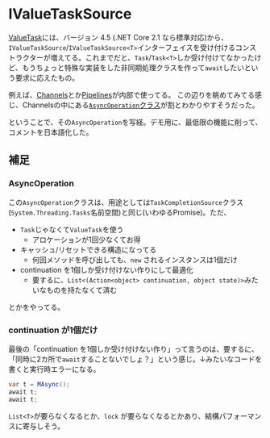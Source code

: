 # IValueTaskSource

[ValueTask](https://www.nuget.org/packages/System.Threading.Tasks.Extensions/)には、バージョン 4.5 (.NET Core 2.1 なら標準対応)から、`IValueTaskSource`/`IValueTaskSource<T>`インターフェイスを受け付けるコンストラクターが増えてる。これまでだと、`Task`/`Task<T>`しか受け付けてなかったけど、もうちょっと特殊な実装をした非同期処理クラスを作って`await`したいという要求に応えたもの。

例えば、[Channels](https://github.com/dotnet/corefx/tree/master/src/System.Threading.Channels)とか[Pipelines](https://github.com/dotnet/corefx/tree/master/src/System.IO.Pipelines)が内部で使ってる。
この辺りを眺めてみてる感じ、Channelsの中にある[`AsyncOperation`クラス](https://github.com/dotnet/corefx/blob/master/src/System.Threading.Channels/src/System/Threading/Channels/AsyncOperation.cs)が割とわかりやすそうだった。

ということで、その`AsyncOperation`を写経。デモ用に、最低限の機能に削って、コメントを日本語化した。

## 補足

### AsyncOperation

この`AsyncOperation`クラスは、用途としては`TaskCompletionSource`クラス(`System.Threading.Tasks`名前空間)と同じ(いわゆるPromise)。ただ、

- `Task`じゃなくて`ValueTask`を使う
  - アロケーションが1回少なくてお得
- キャッシュ/リセットできる構造になってる
  - 何回メソッドを呼び出しても、`new` されるインスタンスは1個だけ
- continuation を1個しか受け付けない作りにして最適化
  - 要するに、`List<(Action<object> continuation, object state)>`みたいなものを持たなくて済む

とかをやってる。

### continuation が1個だけ

最後の「continuation を1個しか受け付けない作り」って言うのは、要するに、「同時に2カ所で`await`することないでしょ？」という感じ。↓みたいなコードを書くと実行時エラーになる。

```cs
var t = MAsync();
await t;
await t;
```

`List<T>`が要らなくなるとか、`lock` が要らなくなるとかあり、結構パフォーマンスに寄与しそう。
